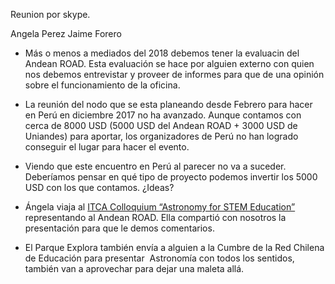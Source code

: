 Reunion por skype.

Angela Perez
Jaime Forero

* Más o menos a mediados del 2018 debemos tener la evaluacin del Andean ROAD.
  Esta evaluación se hace por alguien externo con quien nos debemos entrevistar y
  proveer de informes para que de una opinión sobre el funcionamiento de la oficina.
  
* La reunión del nodo que se esta planeando desde Febrero para hacer en Perú en diciembre 2017 no ha avanzado.
  Aunque contamos con cerca de 8000 USD (5000 USD del Andean ROAD + 3000 USD de Uniandes) para aportar, los
  organizadores de Perú no han logrado conseguir el lugar para hacer el evento. 

* Viendo que este encuentro en Perú al parecer no va a suceder. Deberíamos pensar en qué tipo de proyecto
  podemos invertir los 5000 USD con los que contamos. ¿Ideas?

* Ángela viaja al [ITCA Colloquium “Astronomy for STEM Education”](http://www.narit.or.th/en/index.php/itca) 
  representando al Andean ROAD. Ella compartió con nosotros la presentación para que le demos comentarios.
  
* El Parque Explora también envía a alguien a la Cumbre de la Red Chilena de Educación para presentar 
  Astronomía con todos los sentidos, también van a aprovechar para dejar una maleta allá.


